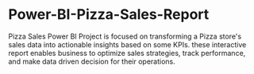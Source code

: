 # Power-BI-Pizza-Sales-Report
Pizza Sales Power BI Project is focused on transforming a Pizza store's sales data into actionable insights based on some KPIs. these interactive report enables business to optimize sales strategies, track performance, and make data driven decision for their operations. 
